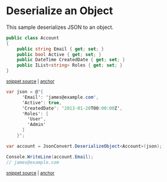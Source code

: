 # Deserialize an Object

This sample deserializes JSON to an object.

<!-- snippet: DeserializeObjectTypes -->
<a id='snippet-deserializeobjecttypes'></a>
```cs
public class Account
{
    public string Email { get; set; }
    public bool Active { get; set; }
    public DateTime CreatedDate { get; set; }
    public IList<string> Roles { get; set; }
}
```
<sup><a href='/Src/Tests/Documentation/Samples/Serializer/DeserializeObject.cs#L32-L40' title='Snippet source file'>snippet source</a> | <a href='#snippet-deserializeobjecttypes' title='Start of snippet'>anchor</a></sup>
<!-- endSnippet -->

<!-- snippet: DeserializeObjectUsage -->
<a id='snippet-deserializeobjectusage'></a>
```cs
var json = @"{
      'Email': 'james@example.com',
      'Active': true,
      'CreatedDate': '2013-01-20T00:00:00Z',
      'Roles': [
        'User',
        'Admin'
      ]
    }";

var account = JsonConvert.DeserializeObject<Account>(json);

Console.WriteLine(account.Email);
// james@example.com
```
<sup><a href='/Src/Tests/Documentation/Samples/Serializer/DeserializeObject.cs#L45-L60' title='Snippet source file'>snippet source</a> | <a href='#snippet-deserializeobjectusage' title='Start of snippet'>anchor</a></sup>
<!-- endSnippet -->
